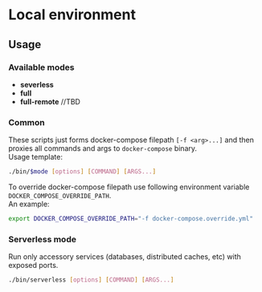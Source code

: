# Local environment

## Usage

### Available modes

- **severless**
- **full**
- **full-remote** //TBD

### Common

These scripts just forms docker-compose filepath `[-f <arg>...]` and then proxies all commands and args to `docker-compose` binary.  
Usage template:

```bash
./bin/$mode [options] [COMMAND] [ARGS...]
```

To override docker-compose filepath use following environment variable `DOCKER_COMPOSE_OVERRIDE_PATH`.  
An example:

```bash
export DOCKER_COMPOSE_OVERRIDE_PATH="-f docker-compose.override.yml"
```

### Serverless mode

Run only accessory services (databases, distributed caches, etc) with exposed ports.

```bash
./bin/serverless [options] [COMMAND] [ARGS...]
```
